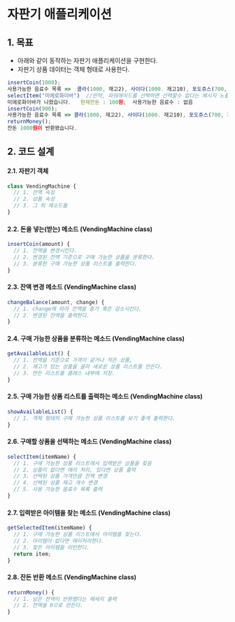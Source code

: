 자판기 애플리케이션
===
## 1. 목표
* 아래와 같이 동작하는 자판기 애플리케이션을 구현한다.
* 자판기 상품 데이터는 객체 형태로 사용한다.
```javascript
insertCoin(1000);
사용가능한 음료수 목록 =>  콜라(1000, 재고2), 사이다(1000. 재고10), 포도쥬스(700, 재고2), 딸기우유(500, 재고4), 미에로화이바(900, 재고9), 물(500, 재고10), 파워에이드(1000, 재고없음)
selectItem("미에로화이바")  //만약, 파워에이드를 선택하면 선택할수 없다는 메시지 노출. 
미에로화이바가 나왔습니다.   현재잔돈 : 100원,  사용가능한 음료수 : 없음
insertCoin(900);
사용가능한 음료수 목록 => 콜라(1000, 재고2), 사이다(1000. 재고10), 포도쥬스(700, 재고2), 딸기우유(500, 재고4), 미에로화이바(900, 재고8), 물(500, 재고10), 파워에이드(2000, 재고없음)
returnMoney();
잔돈 1000원이 반환됐습니다.
```

## 2. 코드 설계
#### 2.1. 자판기 객체
```javascript
class VendingMachine {
  // 1. 잔액 속성
  // 2. 상품 속성
  // 3. 그 외 메소드들
}
```
#### 2.2. 돈을 넣는(받는) 메소드 (VendingMachine class)
```javascript
insertCoin(amount) {
  // 1. 잔액을 변경시킨다.
  // 2. 변경된 잔액 기준으로 구매 가능한 상품을 분류한다.
  // 3. 분류한 구매 가능한 상품 리스트를 출력한다.
}
```
#### 2.3. 잔액 변경 메소드 (VendingMachine class)
```javascript
changeBalance(amount, change) {
  // 1. change에 따라 잔액을 증가 혹은 감소시킨다.
  // 2. 변경된 잔액을 출력한다.
}
```
#### 2.4. 구매 가능한 상품을 분류하는 메소드 (VendingMachine class)
```javascript
getAvailableList() {
  // 1. 잔액을 기준으로 가격이 같거나 적은 상품,
  // 2. 재고가 있는 상품을 골라 새로운 상품 리스트를 만든다.
  // 3. 만든 리스트를 클래스 내부에 저장.
}
```
#### 2.5. 구매 가능한 상품 리스트를 출력하는 메소드 (VendingMachine class)
```javascript
showAvailableList() {
  // 1. 객체 형태의 구매 가능한 상품 리스트를 보기 좋게 출력한다.
}
```
#### 2.6. 구매할 상품을 선택하는 메소드 (VendingMachine class)
```javascript
selectItem(itemName) {
  // 1. 구매 가능한 상품 리스트에서 입력받은 상품을 찾음
  // 2. 상품이 없다면 에러 처리, 있다면 상품 출력
  // 3. 선택된 상품 가격만큼 잔액 변경
  // 4. 선택된 상품 재고 개수 변경
  // 5. 사용 가능한 음료수 목록 출력
}
```
#### 2.7. 입력받은 아이템을 찾는 메소드 (VendingMachine class)
```javascript
getSelectedItem(itemName) {
  // 1. 구매 가능한 상품 리스트에서 아이템을 찾는다.
  // 2. 아이템이 없다면 에러처리한다.
  // 3. 찾은 아이템을 리턴한다.
  return item;
}
```
#### 2.8. 잔돈 반환 메소드 (VendingMachine class)
```javascript
returnMoney() {
  // 1. 남은 잔액이 반환됐다는 메세지 출력
  // 2. 잔액을 0으로 만든다.
}
```